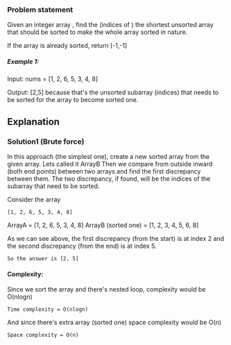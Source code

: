 ### Problem statement
Given an integer array , find the (indices of ) the shortest unsorted array that should be sorted to make the whole array sorted in nature.

If the array is already sorted, return [-1,-1]

##### Example 1:

Input: nums = [1, 2, 6, 5, 3, 4, 8]

Output: [2,5] because that's the unsorted subarray (indices) that needs to be sorted for the array to become sorted one.

## Explanation

### Solution1 (Brute force)
In this approach (the simplest one), create a new sorted array from the given array. Lets called it ArrayB
Then we compare from outside inward (both end points) between two arrays and find the first discrepancy between them. The two discrepancy, if found, will be the indices of the subarray that need to be sorted.

Consider the array

	[1, 2, 6, 5, 3, 4, 8]

ArrayA = [1, 2, 6, 5, 3, 4, 8]
ArrayB (sorted one) = [1, 2, 3, 4, 5, 6, 8]

As we can see above, the first discrepancy (from the start) is at index 2 and the second discrepancy (from the end) is at index 5.

	So the answer is [2, 5]

#### Complexity:

Since we sort the array and there's nested loop, complexity would be O(nlogn)

	Time complexity = O(nlogn)

And since there's extra array (sorted one) space complexity would be O(n)

	Space complexity = O(n)


